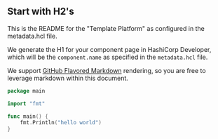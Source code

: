## Start with H2's

This is the README for the "Template Platform" as configured in the metadata.hcl file.

We generate the H1 for your component page in HashiCorp Developer, which will be the `component.name` as specified in the `metadata.hcl` file.

We support [GitHub Flavored Markdown](https://github.github.com/gfm/) rendering, so you are free to leverage markdown within this document.

```go
package main

import "fmt"

func main() {
	fmt.Println("hello world")
}
```
